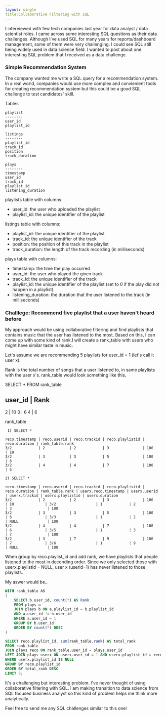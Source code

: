 ```yaml
---
layout: single
title:Collaborative Filtering with SQL
---
```


I interviewed with few tech companies last year for data analyst / data scientist roles. I came across some interesting SQL questions as their data challenges. Although I've used SQL for many years for reports/dashboard management, some of them were very challenging. I could see SQL still being widely used in data science field. I wanted to post about one interesting SQL problem that I received as a data challenge.


### Simple Recommendation System

The company wanted me write a SQL query for a recommendation system. In a real world, companies would use more complex and convienient tools for creating recommendation system but this could be a good SQL challenge to test candidates' skill. 



Tables

```
playlist
--------
user_id
playlist_id

listings
--------
playlist_id
track_id
position
track_duration

plays
--------
timestamp
user_id
track_id
playlist_id
listening_duration

```

playlists table with columns:
- user_id: the user who uploaded the playlist
- playlist_id: the unique identifier of the playlist

listings table with columns:
- playlist_id: the unique identifier of the playlist
- track_id: the unique identifier of the track
- position: the position of this track in the playlist
- track_duration: the length of the track recording (in milliseconds)

plays table with columns:
- timestamp: the time the play occurred
- user_id: the user who played the given track
- track_id: the unique identifier of the track
- playlist_id: the unique identifier of the playlist (set to 0 if the play did not happen in a playlist)
- listening_duration: the duration that the user listened to the track (in milliseconds)

### Challlege: Recommend five playlist that a user haven't heard before

My approach would be using collaborative filtering and find playlists that contains music that the user has listened to the most. Based on this, I can come up with some kind of rank.I will create a rank_table with users who might have similar taste in music.

Let's assume we are recommending 5 playlists for user_id = 1 (let's call it user x).
 

Rank is the total number of songs that a user listened to, in same playlists with the user x's.
rank_table would look something like this,

SELECT * FROM rank_table

user_id  |  Rank
----------------
2        |    10
3        |    6
4        |    6

rank_table 

```
 1) SELECT * 

reco.timestamp | reco.userid | reco.trackid | reco.playlistid | reco.duration | rank_table.rank
3/2            | 2           | 2            | 3               | 100           | 10
3/2            | 3           | 3            | 5               | 100           | 6
3/2            | 4           | 4            | 7               | 100           | 6
```

```
2) SELECT *

reco.timestamp | reco.userid | reco.trackid | reco.playlistid | reco.duration | rank_table.rank | userx.reco.timestamp | userx.userid | userx.trackid | userx.playlistid | userx.duration 
3/2            | 2           | 2            | 3               | 100           | 10              | 3/2                  | 1            | 2             | 3                | 100            
3/2            | 3           | 3            | 5               | 100           | 6               | 3/3                  | 1            | 2             | NULL             | 100 
3/2            | 4           | 4            | 7               | 100           | 6               | 3/5                  | 1            | 3             | 7                | 100 
3/2            | 3           | 7            | 9               | 100           | 7               | 3/6                  | 1            | 9             | NULL             | 100
```

When group by reco.playlist_id and add rank, we have playlists that people listened to the most in decending order.
Since we only selected those with userx.playlistid = NULL, user x (userid=1) has never listened to those playlists.



My aswer would be..

```sql
WITH rank_table AS
(
	SELECT b.user_id, count(*) AS Rank
	FROM plays a
	JOIN plays b ON a.playlist_id = b.playlist_id 
	AND a.user_id != b.user_id
	WHERE a.user_id = 1
	GROUP BY b.user_id
	ORDER BY count(*) DESC
)

SELECT reco.playlist_id, sum(rank_table.rank) AS total_rank
FROM rank_table
JOIN plays reco ON rank_table.user_id = plays.user_id
LEFT JOIN plays userx ON userx.user_id = 1 AND userx.playlist_id = reco.playlist_id
WHERE userx.playlist_id IS NULL
GROUP BY reco.playlist_id
ORDER BY total_rank DESC
LIMIT 5;
```

It's a challenging but interesting problem. I've never thought of using collaborative filtering with SQL. I am making transition to data science from SQL focused business analyst so this kind of problem helps me think more analytically.

Feel free to send me any SQL challenges similar to this one!

